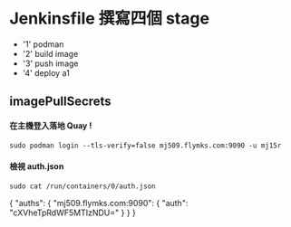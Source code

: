 # Jenkinsfile 撰寫四個 stage

* '1' podman 
* '2' build image
* '3' push image
* '4' deploy a1


## imagePullSecrets
#### 在主機登入落地 Quay !
    sudo podman login --tls-verify=false mj509.flymks.com:9090 -u mj15r

#### 檢視 auth.json
    sudo cat /run/containers/0/auth.json
{
        "auths": {
                "mj509.flymks.com:9090": {
                        "auth": "cXVheTpRdWF5MTIzNDU="
                }
        }
}

#### 
